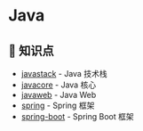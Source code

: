 # Java

## :memo: 知识点

- [javastack](javastack) - Java 技术栈
- [javacore](javacore) - Java 核心
- [javaweb](javaweb) - Java Web
- [spring](spring) - Spring 框架
- [spring-boot](spring-boot) - Spring Boot 框架
